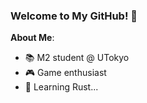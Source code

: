 ### Welcome to My GitHub! 👋

**About Me**:
- 📚 M2 student @ UTokyo
- 🎮 Game enthusiast
- 🦀 Learning Rust...

